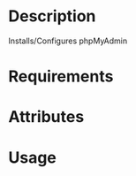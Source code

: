 Description
===========
Installs/Configures phpMyAdmin

Requirements
============

Attributes
==========

Usage
=====

